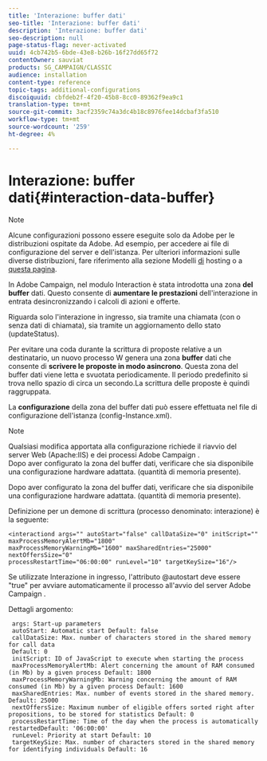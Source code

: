 ```yaml
---
title: 'Interazione: buffer dati'
seo-title: 'Interazione: buffer dati'
description: 'Interazione: buffer dati'
seo-description: null
page-status-flag: never-activated
uuid: 4cb742b5-6bde-43e8-b26b-16f27dd65f72
contentOwner: sauviat
products: SG_CAMPAIGN/CLASSIC
audience: installation
content-type: reference
topic-tags: additional-configurations
discoiquuid: cbfdeb2f-4f20-45b8-8cc0-89362f9ea9c1
translation-type: tm+mt
source-git-commit: 3acf2359c74a3dc4b18c8976fee14dcbaf3fa510
workflow-type: tm+mt
source-wordcount: '259'
ht-degree: 4%

---
```



# Interazione: buffer dati{#interaction-data-buffer}

>[!NOTE]
>
>Alcune configurazioni possono essere eseguite solo da  Adobe per le distribuzioni ospitate da  Adobe. Ad esempio, per accedere ai file di configurazione del server e dell&#39;istanza. Per ulteriori informazioni sulle diverse distribuzioni, fare riferimento alla sezione Modelli [di](../../installation/using/hosting-models.md) hosting o a [questa pagina](../../installation/using/capability-matrix.md).

In  Adobe Campaign, nel modulo Interaction è stata introdotta una zona **del buffer** dati. Questo consente di **aumentare le prestazioni** dell&#39;interazione in entrata desincronizzando i calcoli di azioni e offerte.

Riguarda solo l&#39;interazione in ingresso, sia tramite una chiamata (con o senza dati di chiamata), sia tramite un aggiornamento dello stato (updateStatus).

Per evitare una coda durante la scrittura di proposte relative a un destinatario, un nuovo processo W genera una zona **buffer** dati che consente di **scrivere le proposte in modo asincrono**. Questa zona del buffer dati viene letta e svuotata periodicamente. Il periodo predefinito si trova nello spazio di circa un secondo.La scrittura delle proposte è quindi raggruppata.

La **configurazione** della zona del buffer dati può essere effettuata nel file di configurazione dell&#39;istanza (config-Instance.xml).

>[!NOTE]
>
>Qualsiasi modifica apportata alla configurazione richiede il riavvio del server Web (Apache:IIS) e dei processi Adobe Campaign .\
>Dopo aver configurato la zona del buffer dati, verificare che sia disponibile una configurazione hardware adattata. (quantità di memoria presente).

Dopo aver configurato la zona del buffer dati, verificare che sia disponibile una configurazione hardware adattata. (quantità di memoria presente).

Definizione per un demone di scrittura (processo denominato: interazione) è la seguente:

```
<interactiond args="" autoStart="false" callDataSize="0" initScript="" maxProcessMemoryAlertMb="1800"
maxProcessMemoryWarningMb="1600" maxSharedEntries="25000" nextOffersSize="0"
processRestartTime="06:00:00" runLevel="10" targetKeySize="16"/>
```

Se utilizzate Interazione in ingresso, l&#39;attributo @autostart deve essere &quot;true&quot; per avviare automaticamente il processo all&#39;avvio del server Adobe Campaign .

Dettagli argomento:

```
 args: Start-up parameters 
 autoStart: Automatic start Default: false 
 callDataSize: Max. number of characters stored in the shared memory for call data
 Default: 0 
 initScript: ID of JavaScript to execute when starting the process 
 maxProcessMemoryAlertMb: Alert concerning the amount of RAM consumed (in Mb) by a given process Default: 1800 
 maxProcessMemoryWarningMb: Warning concerning the amount of RAM consumed (in Mb) by a given process Default: 1600 
 maxSharedEntries: Max. number of events stored in the shared memory. Default: 25000 
 nextOffersSize: Maximum number of eligible offers sorted right after propositions, to be stored for statistics Default: 0 
 processRestartTime: Time of the day when the process is automatically restartedDefault: '06:00:00' 
 runLevel: Priority at start Default: 10 
 targetKeySize: Max. number of characters stored in the shared memory for identifying individuals Default: 16 
```

